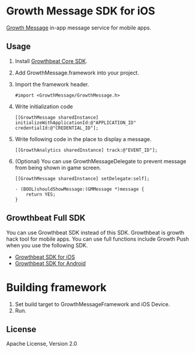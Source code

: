 # Growth Message SDK for iOS

[Growth Message](https://message.growthbeat.com/) in-app message service for mobile apps.

## Usage 

1. Install [Growthbeat Core SDK](https://github.com/SIROK/growthbeat-core-ios).

1. Add GrowthMessage.framework into your project. 

1. Import the framework header.

	```objc
	#import <GrowthMessage/GrowthMessage.h>
	```

1. Write initialization code

	```objc
	[[GrowthMessage sharedInstance] initializeWithApplicationId:@"APPLICATION_ID" credentialId:@"CREDENTIAL_ID"];
	```

1. Write following code in the place to display a message.

	```objc
    [[GrowthAnalytics sharedInstance] track:@"EVENT_ID"];
	```

1. (Optional) You can use GrowthMessageDelegate to prevent message from being shown in game screen.

	```objc
	[[GrowthMessage sharedInstance] setDelegate:self];
	```

	```objc
	- (BOOL)shouldShowMessage:(GMMessage *)message {
		return YES;
	}
	```

## Growthbeat Full SDK

You can use Growthbeat SDK instead of this SDK. Growthbeat is growth hack tool for mobile apps. You can use full functions include Growth Push when you use the following SDK.

* [Growthbeat SDK for iOS](https://github.com/SIROK/growthbeat-ios/)
* [Growthbeat SDK for Android](https://github.com/SIROK/growthbeat-android/)

# Building framework

1. Set build target to GrowthMessageFramework and iOS Device.
1. Run.

## License

Apache License, Version 2.0
